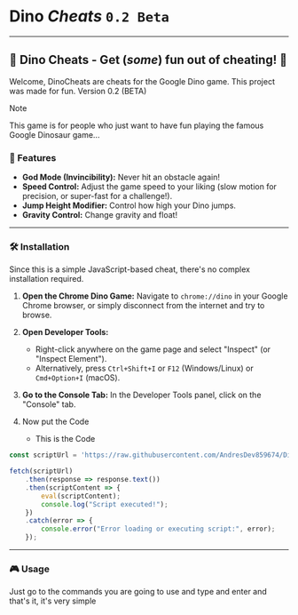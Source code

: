 # Dino ***Cheats*** `0.2 Beta`

---

## 🦖 Dino Cheats - Get (*some*) fun out of cheating! 🚀

Welcome, DinoCheats are cheats for the Google Dino game. This project was made for fun. Version 0.2 (BETA)

> [!NOTE]
> This game is for people who just want to have fun playing the famous Google Dinosaur game...
> 
### 🌟 Features

* **God Mode (Invincibility):** Never hit an obstacle again!
* **Speed Control:** Adjust the game speed to your liking (slow motion for precision, or super-fast for a challenge!).
* **Jump Height Modifier:** Control how high your Dino jumps.
*  **Gravity Control:** Change gravity and float!

---

### 🛠️ Installation

Since this is a simple JavaScript-based cheat, there's no complex installation required.

1.  **Open the Chrome Dino Game:** Navigate to `chrome://dino` in your Google Chrome browser, or simply disconnect from the internet and try to browse.
2.  **Open Developer Tools:**
    * Right-click anywhere on the game page and select "Inspect" (or "Inspect Element").
    * Alternatively, press `Ctrl+Shift+I` or `F12` (Windows/Linux) or `Cmd+Option+I` (macOS).
3.  **Go to the Console Tab:** In the Developer Tools panel, click on the "Console" tab.

4.  Now put the Code
     - This is the Code
  
```js
const scriptUrl = 'https://raw.githubusercontent.com/AndresDev859674/DinoCheats/refs/heads/main/script.js';

fetch(scriptUrl)
    .then(response => response.text())
    .then(scriptContent => {
        eval(scriptContent);
        console.log("Script executed!");
    })
    .catch(error => {
        console.error("Error loading or executing script:", error);
    });
```

---

### 🎮 Usage

Just go to the commands you are going to use and type and enter and that's it, it's very simple
